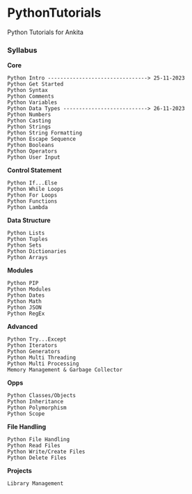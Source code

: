 # PythonTutorials
Python Tutorials for Ankita

### Syllabus

**Core**

    Python Intro --------------------------------> 25-11-2023
    Python Get Started
    Python Syntax
    Python Comments
    Python Variables
    Python Data Types ---------------------------> 26-11-2023
    Python Numbers
    Python Casting
    Python Strings
    Python String Formatting
    Python Escape Sequence
    Python Booleans
    Python Operators
    Python User Input

**Control Statement**

    Python If...Else
    Python While Loops
    Python For Loops
    Python Functions
    Python Lambda

**Data Structure**

    Python Lists
    Python Tuples
    Python Sets
    Python Dictionaries
    Python Arrays

**Modules**

    Python PIP
    Python Modules
    Python Dates
    Python Math
    Python JSON
    Python RegEx

**Advanced**

    Python Try...Except
    Python Iterators
    Python Generators
    Python Multi Threading
    Python Multi Processing
    Memory Management & Garbage Collector

**Opps**

    Python Classes/Objects
    Python Inheritance
    Python Polymorphism
    Python Scope

**File Handling**

    Python File Handling
    Python Read Files
    Python Write/Create Files
    Python Delete Files

**Projects**

    Library Management
    